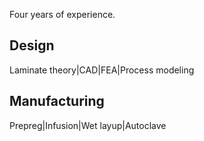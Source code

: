 Four years of experience. 
## Design
Laminate theory|CAD|FEA|Process modeling

## Manufacturing
Prepreg|Infusion|Wet layup|Autoclave
